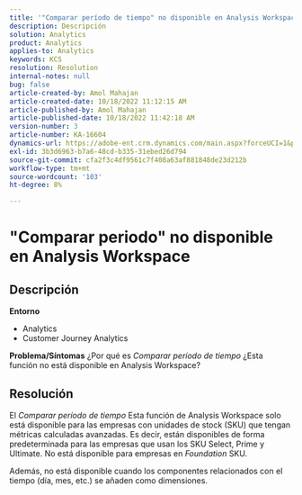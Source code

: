 ```yaml
---
title: '"Comparar período de tiempo" no disponible en Analysis Workspace'
description: Descripción
solution: Analytics
product: Analytics
applies-to: Analytics
keywords: KCS
resolution: Resolution
internal-notes: null
bug: false
article-created-by: Amol Mahajan
article-created-date: 10/18/2022 11:12:15 AM
article-published-by: Amol Mahajan
article-published-date: 10/18/2022 11:42:18 AM
version-number: 3
article-number: KA-16604
dynamics-url: https://adobe-ent.crm.dynamics.com/main.aspx?forceUCI=1&pagetype=entityrecord&etn=knowledgearticle&id=a99d38b4-d54e-ed11-bba2-0022480866ad
exl-id: 3b3d6963-b7a6-48cd-b335-31ebed26d794
source-git-commit: cfa2f3c4df9561c7f408a63af881848de23d212b
workflow-type: tm+mt
source-wordcount: '103'
ht-degree: 8%

---
```


# &quot;Comparar periodo&quot; no disponible en Analysis Workspace

## Descripción

<b>Entorno</b>
- Analytics
- Customer Journey Analytics

<b>Problema/Síntomas</b>
¿Por qué es *Comparar período de tiempo* ¿Esta función no está disponible en Analysis Workspace?


## Resolución


El *Comparar período de tiempo* Esta función de Analysis Workspace solo está disponible para las empresas con unidades de stock (SKU) que tengan métricas calculadas avanzadas. Es decir, están disponibles de forma predeterminada para las empresas que usan los SKU Select, Prime y Ultimate. No está disponible para empresas en *Foundation* SKU.

Además, no está disponible cuando los componentes relacionados con el tiempo (día, mes, etc.) se añaden como dimensiones.
